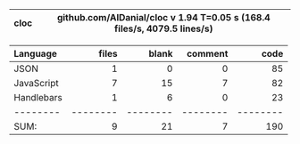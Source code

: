 cloc|github.com/AlDanial/cloc v 1.94  T=0.05 s (168.4 files/s, 4079.5 lines/s)
--- | ---

Language|files|blank|comment|code
:-------|-------:|-------:|-------:|-------:
JSON|1|0|0|85
JavaScript|7|15|7|82
Handlebars|1|6|0|23
--------|--------|--------|--------|--------
SUM:|9|21|7|190
